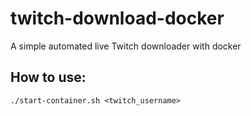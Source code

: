 # twitch-download-docker
A simple automated live Twitch downloader with docker

## How to use:
```
./start-container.sh <twitch_username>
```
